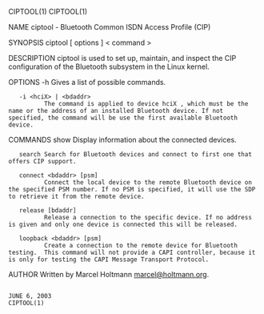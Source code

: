 CIPTOOL(1)                                                                                                                                                                                         CIPTOOL(1)

NAME
       ciptool - Bluetooth Common ISDN Access Profile (CIP)

SYNOPSIS
       ciptool [ options ] < command >

DESCRIPTION
       ciptool is used to set up, maintain, and inspect the CIP configuration of the Bluetooth subsystem in the Linux kernel.

OPTIONS
       -h     Gives a list of possible commands.

       -i <hciX> | <bdaddr>
              The command is applied to device hciX , which must be the name or the address of an installed Bluetooth device. If not specified, the command will be use the first available Bluetooth device.

COMMANDS
       show   Display information about the connected devices.

       search Search for Bluetooth devices and connect to first one that offers CIP support.

       connect <bdaddr> [psm]
              Connect the local device to the remote Bluetooth device on the specified PSM number. If no PSM is specified, it will use the SDP to retrieve it from the remote device.

       release [bdaddr]
              Release a connection to the specific device. If no address is given and only one device is connected this will be released.

       loopback <bdaddr> [psm]
              Create a connection to the remote device for Bluetooth testing.  This command will not provide a CAPI controller, because it is only for testing the CAPI Message Transport Protocol.

AUTHOR
       Written by Marcel Holtmann <marcel@holtmann.org>.

                                                                                                 JUNE 6, 2003                                                                                      CIPTOOL(1)
